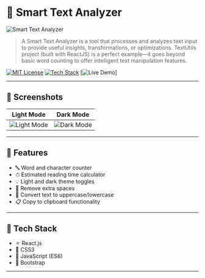 # 🚀 Smart Text Analyzer

![Smart Text Analyzer](assets/banner.png)

>A Smart Text Analyzer is a tool that processes and analyzes text input to provide useful insights, transformations, or optimizations. TextUtils project (built with ReactJS) is a perfect example—it goes beyond basic word counting to offer intelligent text manipulation features.

[![MIT License](https://img.shields.io/badge/license-MIT-green.svg)](LICENSE)
[![Tech Stack](https://img.shields.io/badge/Tech-ReactJS-blue)](https://reactjs.org/)
[![Live Demo](https://img.shields.io/badge/View-Demo-brightgreen)]

---

## 📸 Screenshots

| Light Mode | Dark Mode |
|------------|-----------|
| ![Light Mode](assets/light-mode.png) | ![Dark Mode](assets/dark-mode.png) |

---

## 🧠 Features

- 🔤 Word and character counter
- ⏱ Estimated reading time calculator
- 💡 Light and dark theme toggles
- 🧹 Remove extra spaces
- 🔁 Convert text to uppercase/lowercase
- 📋 Copy to clipboard functionality

---

## 🔧 Tech Stack

- ⚛️ React.js
- 🎨 CSS3
- 🧠 JavaScript (ES6)
- 🔗 Bootstrap 

---
